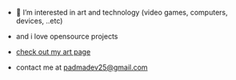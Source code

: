 - 👀 I’m interested in art and technology (video games, computers, devices, ..etc)
- and i love opensource projects

- [check out my art page](https://www.instagram.com/padmadevd.draws/)

- contact me at padmadev25@gmail.com

<!---
padmadevd/padmadevd is a ✨ special ✨ repository because its `README.md` (this file) appears on your GitHub profile.
You can click the Preview link to take a look at your changes.
--->
